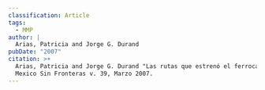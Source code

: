 ```yaml
---
classification: Article
tags:
  - MMP
author: |
  Arias, Patricia and Jorge G. Durand
pubDate: "2007"
citation: >+
  Arias, Patricia and Jorge G. Durand "Las rutas que estrenó el ferrocarril"
  Mexico Sin Fronteras v. 39, Marzo 2007.
---
```

